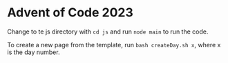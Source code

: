 # Advent of Code 2023

Change to te js directory with `cd js` and run `node main` to run the code.

To create a new page from the template, run `bash createDay.sh x`, where x is the day number.